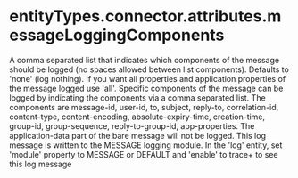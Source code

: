 # entityTypes.connector.attributes.messageLoggingComponents

A comma separated list that indicates which components of the message should be logged (no spaces allowed between list components). Defaults to 'none' (log nothing). If you want all properties and application properties of the message logged use 'all'. Specific components of the message can be logged by indicating the components via a comma separated list. The components are message-id, user-id, to, subject, reply-to, correlation-id, content-type, content-encoding, absolute-expiry-time, creation-time, group-id, group-sequence, reply-to-group-id, app-properties. The application-data part of the bare message will not be logged. This log message is written to the MESSAGE logging module. In the 'log' entity, set 'module' property to MESSAGE or DEFAULT and 'enable' to trace+ to see this log message

